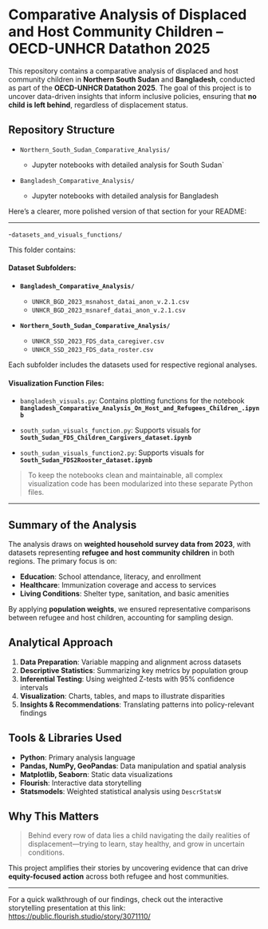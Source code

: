 # Comparative Analysis of Displaced and Host Community Children – OECD-UNHCR Datathon 2025

This repository contains a comparative analysis of displaced and host community children in **Northern South Sudan** and **Bangladesh**, conducted as part of the **OECD-UNHCR Datathon 2025**. The goal of this project is to uncover data-driven insights that inform inclusive policies, ensuring that **no child is left behind**, regardless of displacement status.

## Repository Structure

- `Northern_South_Sudan_Comparative_Analysis/`
  - Jupyter notebooks with detailed analysis for South Sudan`

- `Bangladesh_Comparative_Analysis/`
  - Jupyter notebooks with detailed analysis for Bangladesh
  
Here’s a clearer, more polished version of that section for your README:

---

-`datasets_and_visuals_functions/`

This folder contains:

#### Dataset Subfolders:

* **`Bangladesh_Comparative_Analysis/`**

  * `UNHCR_BGD_2023_msnahost_datai_anon_v.2.1.csv`
  * `UNHCR_BGD_2023_msnaref_datai_anon_v.2.1.csv`

* **`Northern_South_Sudan_Comparative_Analysis/`**

  * `UNHCR_SSD_2023_FDS_data_caregiver.csv`
  * `UNHCR_SSD_2023_FDS_data_roster.csv`

Each subfolder includes the datasets used for respective regional analyses.

#### Visualization Function Files:

* `bangladesh_visuals.py`:
  Contains plotting functions for the notebook
  **`Bangladesh_Comparative_Analysis_On_Host_and_Refugees_Children_.ipynb`**

* `south_sudan_visuals_function.py`:
  Supports visuals for
  **`South_Sudan_FDS_Children_Cargivers_dataset.ipynb`**

* `south_sudan_visuals_function2.py`:
  Supports visuals for
  **`South_Sudan_FDS2Rooster_dataset.ipynb`**

> To keep the notebooks clean and maintainable, all complex visualization code has been modularized into these separate Python files.

---


## Summary of the Analysis

The analysis draws on **weighted household survey data from 2023**, with datasets representing **refugee and host community children** in both regions. The primary focus is on:

- **Education**: School attendance, literacy, and enrollment
- **Healthcare**: Immunization coverage and access to services
- **Living Conditions**: Shelter type, sanitation, and basic amenities

By applying **population weights**, we ensured representative comparisons between refugee and host children, accounting for sampling design.

## Analytical Approach

1. **Data Preparation**: Variable mapping and alignment across datasets
2. **Descriptive Statistics**: Summarizing key metrics by population group
3. **Inferential Testing**: Using weighted Z-tests with 95% confidence intervals
4. **Visualization**: Charts, tables, and maps to illustrate disparities
5. **Insights & Recommendations**: Translating patterns into policy-relevant findings

## Tools & Libraries Used

- **Python**: Primary analysis language
- **Pandas, NumPy, GeoPandas**: Data manipulation and spatial analysis
- **Matplotlib, Seaborn**: Static data visualizations
- **Flourish**: Interactive data storytelling
- **Statsmodels**: Weighted statistical analysis using `DescrStatsW`

## Why This Matters

> Behind every row of data lies a child navigating the daily realities of displacement—trying to learn, stay healthy, and grow in uncertain conditions.

This project amplifies their stories by uncovering evidence that can drive **equity-focused action** across both refugee and host communities.

---

For a quick walkthrough of our findings, check out the interactive storytelling presentation at this link: https://public.flourish.studio/story/3071110/
